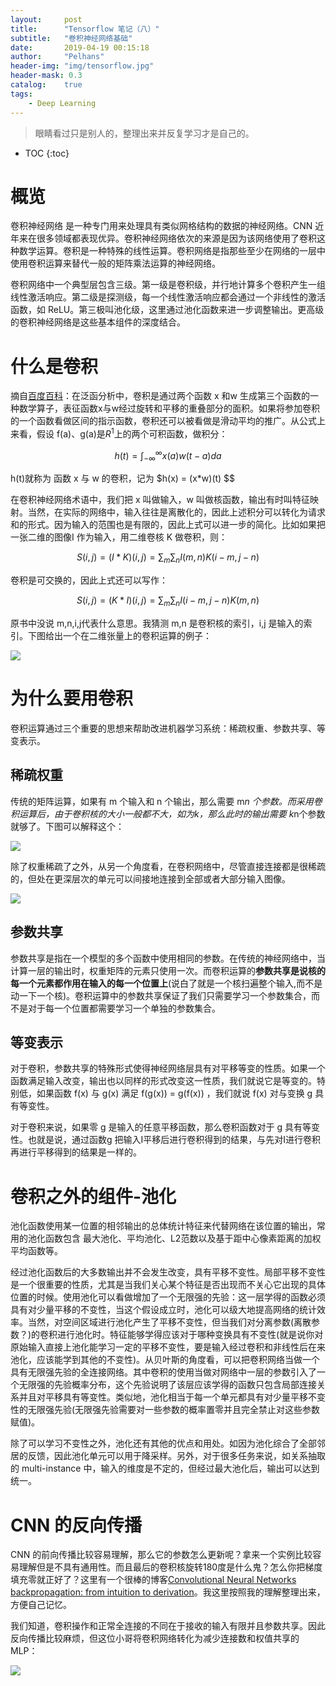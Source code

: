```yaml
---
layout:     post
title:      "Tensorflow 笔记（八）"
subtitle:   "卷积神经网络基础"
date:       2019-04-19 00:15:18
author:     "Pelhans"
header-img: "img/tensorflow.jpg"
header-mask: 0.3 
catalog:    true
tags:
    - Deep Learning
---
```


> 眼睛看过只是别人的，整理出来并反复学习才是自己的。

* TOC
{:toc}

# 概览
卷积神经网络 是一种专门用来处理具有类似网格结构的数据的神经网络。CNN 近年来在很多领域都表现优异。卷积神经网络依次的来源是因为该网络使用了卷积这种数学运算。卷积是一种特殊的线性运算。卷积网络是指那些至少在网络的一层中使用卷积运算来替代一般的矩阵乘法运算的神经网络。

卷积网络中一个典型层包含三级。第一级是卷积级，并行地计算多个卷积产生一组线性激活响应。第二级是探测级，每一个线性激活响应都会通过一个非线性的激活函数，如 ReLU。第三极叫池化级，这里通过池化函数来进一步调整输出。更高级的卷积神经网络是这些基本组件的深度结合。

# 什么是卷积

摘自[百度百科](https://baike.baidu.com/item/%E5%8D%B7%E7%A7%AF/9411006?fr=aladdin)：在泛函分析中，卷积是通过两个函数 x 和w 生成第三个函数的一种数学算子，表征函数x与w经过旋转和平移的重叠部分的面积。如果将参加卷积的一个函数看做区间的指示函数，卷积还可以被看做是滑动平均的推广。从公式上来看，假设 f(a)、g(a)是$R^{1}$上的两个可积函数，做积分：

$$ h(t) = \int_{-\infty}^{\infty} x(a)w(t-a)da $$

h(t)就称为 函数 x 与 w 的卷积，记为 $h(x) = (x*w)(t) $$

在卷积神经网络术语中，我们把 x 叫做输入，w 叫做核函数，输出有时叫特征映射。当然，在实际的网络中，输入往往是离散化的，因此上述积分可以转化为请求和的形式。因为输入的范围也是有限的，因此上式可以进一步的简化。比如如果把一张二维的图像I 作为输入，用二维卷核 K 做卷积，则：

$$ S(i,j) = (I*K)(i,j) = \sum_{m}\sum_{n}I(m,n)K(i-m, j-n) $$

卷积是可交换的，因此上式还可以写作：

$$ S(i, j) = (K*I)(i,j) = \sum_{m}\sum_{n}I(i-m, j-n)K(m,n) $$

原书中没说 m,n,i,j代表什么意思。我猜测 m,n 是卷积核的索引，i,j 是输入的索引。下图给出一个在二维张量上的卷积运算的例子：

![](/img/in-post/tensorflow/cnn_jisuan.png)    

# 为什么要用卷积

卷积运算通过三个重要的思想来帮助改进机器学习系统：稀疏权重、参数共享、等变表示。

## 稀疏权重

传统的矩阵运算，如果有 m 个输入和 n 个输出，那么需要 m*n 个参数。而采用卷积运算后，由于卷积核的大小一般都不大，如为k，那么此时的输出需要 k*n个参数就够了。下图可以解释这个：

![](/img/in-post/tensorflow/cnn_xishu_1.png)

除了权重稀疏了之外，从另一个角度看，在卷积网络中，尽管直接连接都是很稀疏的，但处在更深层次的单元可以间接地连接到全部或者大部分输入图像。

![](/img/in-post/tensorflow/cnn_xishu_2.png)

## 参数共享

参数共享是指在一个模型的多个函数中使用相同的参数。在传统的神经网络中，当计算一层的输出时，权重矩阵的元素只使用一次。而卷积运算的**参数共享是说核的每一个元素都作用在输入的每一个位置上**(说白了就是一个核扫遍整个输入,而不是动一下一个核)。卷积运算中的参数共享保证了我们只需要学习一个参数集合，而不是对于每一个位置都需要学习一个单独的参数集合。

## 等变表示
对于卷积，参数共享的特殊形式使得神经网络层具有对平移等变的性质。如果一个函数满足输入改变，输出也以同样的形式改变这一性质，我们就说它是等变的。特别低，如果函数 f(x) 与 g(x) 满足 f(g(x)) = g(f(x)) ，我们就说 f(x) 对与变换 g 具有等变性。

对于卷积来说，如果零 g 是输入的任意平移函数，那么卷积函数对于 g 具有等变性。也就是说，通过函数g 把输入I平移后进行卷积得到的结果，与先对I进行卷积再进行平移得到的结果是一样的。

# 卷积之外的组件-池化
池化函数使用某一位置的相邻输出的总体统计特征来代替网络在该位置的输出，常用的池化函数包含 最大池化、平均池化、L2范数以及基于距中心像素距离的加权平均函数等。

经过池化函数后的大多数输出并不会发生改变，具有平移不变性。局部平移不变性是一个很重要的性质，尤其是当我们关心某个特征是否出现而不关心它出现的具体位置的时候。使用池化可以看做增加了一个无限强的先验：这一层学得的函数必须具有对少量平移的不变性，当这个假设成立时，池化可以级大地提高网络的统计效率。当然，对空间区域进行池化产生了平移不变性，但当我们对分离参数(离散参数？)的卷积进行池化时。特征能够学得应该对于哪种变换具有不变性(就是说你对原始输入直接上池化能学习一定的平移不变性，要是输入经过卷积和非线性后在来池化，应该能学到其他的不变性)。从贝叶斯的角度看，可以把卷积网络当做一个具有无限强先验的全连接网络。其中卷积的使用当做对网络中一层的参数引入了一个无限强的先验概率分布，这个先验说明了该层应该学得的函数只包含局部连接关系并且对平移具有等变性。类似地，池化相当于每一个单元都具有对少量平移不变性的无限强先验(无限强先验需要对一些参数的概率置零并且完全禁止对这些参数赋值)。

除了可以学习不变性之外，池化还有其他的优点和用处。如因为池化综合了全部邻居的反馈，因此池化单元可以用于降采样。另外，对于很多任务来说，如关系抽取的 multi-instance 中，输入的维度是不定的，但经过最大池化后，输出可以达到统一。

# CNN 的反向传播
CNN 的前向传播比较容易理解，那么它的参数怎么更新呢？拿来一个实例比较容易理解但是不具有通用性。而且最后的卷积核旋转180度是什么鬼？怎么你把梯度填充零就正好了？这里有一个很棒的博客[Convolutional Neural Networks backpropagation: from intuition to derivation](https://grzegorzgwardys.wordpress.com/2016/04/22/8/)。我这里按照我的理解整理出来，方便自己记忆。

我们知道，卷积操作和正常全连接的不同在于接收的输入有限并且参数共享。因此反向传播比较麻烦，但这位小哥将卷积网络转化为减少连接数和权值共享的MLP：

![](/img/in-post/tensorflow/mlp-convolution-transform.png)


